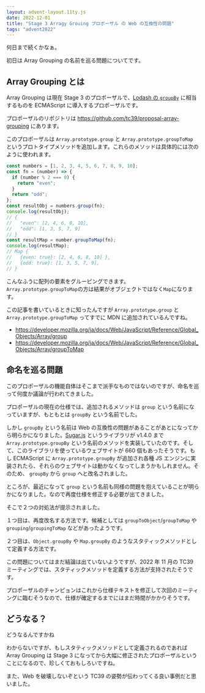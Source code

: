 ```yaml
---
layout: advent-layout.11ty.js
date: 2022-12-01
title: "Stage 3 Arragy Grouing プロポーザル の Web の互換性の問題"
tags: "advent2022"
---
```


何日まで続くかなぁ。

初日は Array Grouping の名前を巡る問題についてです。

## Array Grouping とは

Array Grouping は現在 Stage 3 のプロポーザルで、[Lodash の `groupBy`](https://lodash.com/docs/#groupBy) に相当するものを ECMAScript に導入するプロポーザルです。

プロポーザルのリポジトリは https://github.com/tc39/proposal-array-grouping にあります。

このプロポーザルは `Array.prototype.group` と `Array.prototype.groupToMap` というプロトタイプメソッドを追加します。これらのメソッドは具体的には次のように使われます。

```js
const numbers = [1, 2, 3, 4, 5, 6, 7, 8, 9, 10];
const fn = (number) => {
  if (number % 2 === 0) {
    return "even";
  }
  return "odd";
};
const resultObj = numbers.group(fn);
console.log(resultObj);
// {
//   "even": [2, 4, 6, 8, 10],
//   "odd": [1, 3, 5, 7, 9]
// }
const resultMap = number.groupToMap(fn);
console.log(resultMap);
// Map {
//   {even: true}: [2, 4, 6, 8, 10] },
//   {odd: true}: [1, 3, 5, 7, 9],
// }
```

こんなふうに配列の要素をグルーピングできます。`Array.prototype.groupToMap`の方は結果がオブジェクトではなく`Map`になります。

この記事を書いているときに知ったんですが `Array.prototype.group` と `Array.prototype.groupToMap` ってすでに MDN に追加されているんですね。

- https://developer.mozilla.org/ja/docs/Web/JavaScript/Reference/Global_Objects/Array/group
- https://developer.mozilla.org/ja/docs/Web/JavaScript/Reference/Global_Objects/Array/groupToMap

## 命名を巡る問題

このプロポーザルの機能自体はそこまで派手なものではないのですが、命名を巡って何度か議論が行われてきました。

プロポーザルの現在の仕様では、追加されるメソッドは `group` という名前になっていますが、もともとは `groupBy` という名前でした。

しかし `groupBy` という名前は Web の互換性の問題があることがあとになってから明らかになりました。[Sugar.js](https://sugarjs.com/) というライブラリが v1.4.0 まで `Array.prototype.groupBy` という名前のメソッドを実装していたのです。そして、このライブラリを使っているウェブサイトが 660 個もあったそうです。もし ECMAScript に `Array.prototype.groupBy` が追加され各種 JS エンジンに実装されたら、それらのウェブサイトは動かなくなってしまうかもしれません。そのため、 `groupBy` から `group` へと改名されました。

ところが、最近になって `group` という名前も同様の問題を抱えていることが明らかになりました。なので再度仕様を修正する必要が出てきました。

そこで２つの対処法が提示されました。

１つ目は、再度改名する方法です。候補としては `groupToObject`/`groupToMap` や `grouping`/`groupingToMap` などがあったようです。

２つ目は、`Object.groupBy` や `Map.groupBy` のようなスタティックメソッドとして定義する方法です。

この問題についてはまだ結論は出ていないようですが、2022 年 11 月の TC39 ミーティングでは、スタティックメソッドを定義する方法が支持されたそうです。

プロポーザルのチャンピョンはこれから仕様テキストを修正して次回のミーティングに臨むそうなので、仕様が確定するまでにはまだ時間がかかりそうです。

## どうなる？

どうなるんですかね

わからないですが、もしスタティックメソッドとして定義されるのであれば Array Grouping は Stage 3 になってから大幅に修正されたプロポーザルということになるので、珍しくておもしろいですね。

また、Web を破壊しないぞという TC39 の姿勢が伝わってくる良い事例だと思いました。
